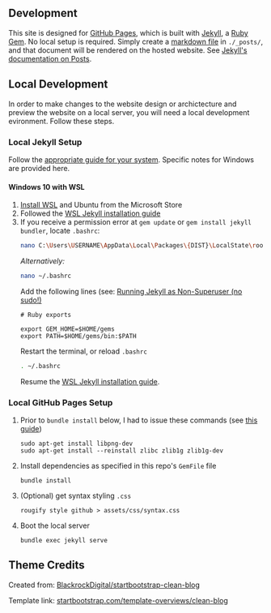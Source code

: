 ## Development

This site is designed for [GitHub Pages](https://pages.github.com/), which is built with [Jekyll](https://jekyllrb.com/), a [Ruby Gem](https://jekyllrb.com/docs/ruby-101/#gems). No local setup is required. Simply create a [markdown file](https://guides.github.com/features/mastering-markdown/) in `./_posts/`, and that document will be rendered on the hosted website. See [Jekyll's documentation on Posts](https://jekyllrb.com/docs/posts/).

## Local Development

In order to make changes to the website design or archictecture and preview the website on a local server, you will need a local development evironment. Follow these steps.

### Local Jekyll Setup

Follow the [appropriate guide for your system](https://jekyllrb.com/docs/installation/). Specific notes for Windows are provided here.

#### Windows 10 with WSL

1. [Install WSL](https://docs.microsoft.com/en-us/windows/wsl/install-win10) and Ubuntu from the Microsoft Store
2. Followed the [WSL Jekyll installation guide](https://jekyllrb.com/docs/installation/windows/#installation-via-bash-on-windows-10)
3. If you receive a permission error at `gem update` or `gem install jekyll bundler`, locate `.bashrc`:
    ```bash
    nano C:\Users\USERNAME\AppData\Local\Packages\{DIST}\LocalState\rootfs\home\{LINUXUSER}\.bashrc
    ```
    *Alternatively:*
    ```bash
    nano ~/.bashrc
    ```
    Add the following lines (see: [Running Jekyll as Non-Superuser (no sudo!)](https://jekyllrb.com/docs/troubleshooting/#no-sudo)
    ```
    # Ruby exports

    export GEM_HOME=$HOME/gems
    export PATH=$HOME/gems/bin:$PATH
    ```
    Restart the terminal, or reload `.bashrc`
    ```bash
    . ~/.bashrc
    ```
    Resume the [WSL Jekyll installation guide](https://jekyllrb.com/docs/installation/windows/#installation-via-bash-on-windows-10).

### Local GitHub Pages Setup

1. Prior to `bundle install` below, I had to issue these commands (see [this guide](https://garfbradaz.github.io/blog/2018/12/12/Setting-up-Github-Pages-Jekyll-and-using-Windows-Subsystem-for-Linux.html))
    ```
    sudo apt-get install libpng-dev
    sudo apt-get install --reinstall zlibc zlib1g zlib1g-dev
    ```
2. Install dependencies as specified in this repo's `GemFile` file
    ```
    bundle install
    ```
3. (Optional) get syntax styling `.css`
    ```
    rougify style github > assets/css/syntax.css  
    ```
4. Boot the local server
    ```
    bundle exec jekyll serve
    ```

## Theme Credits

Created from: [BlackrockDigital/startbootstrap-clean-blog](https://github.com/BlackrockDigital/startbootstrap-clean-blog)

Template link: [startbootstrap.com/template-overviews/clean-blog](https://startbootstrap.com/template-overviews/clean-blog)
